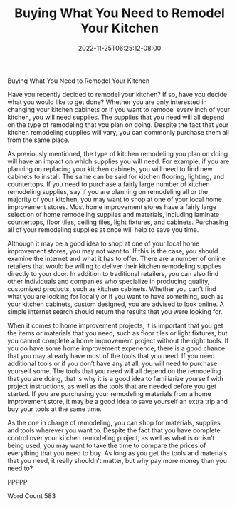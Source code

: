 ﻿---
title: "Buying What You Need to Remodel Your Kitchen"
date: 2022-11-25T06:25:12-08:00
description: "Kitchen Remodeling Tips for Web Success"
featured_image: "/images/Kitchen Remodeling.jpg"
tags: ["Kitchen Remodeling"]
---

Buying What You Need to Remodel Your Kitchen

Have you recently decided to remodel your kitchen?  If so, have you decide what you would like to get done?  Whether you are only interested in changing your kitchen cabinets or if you want to remodel every inch of your kitchen, you will need supplies. The supplies that you need will all depend on the type of remodeling that you plan on doing. Despite the fact that your kitchen remodeling supplies will vary, you can commonly purchase them all from the same place.

As previously mentioned, the type of kitchen remodeling you plan on doing will have an impact on which supplies you will need. For example, if you are planning on replacing your kitchen cabinets, you will need to find new cabinets to install. The same can be said for kitchen flooring, lighting, and countertops.  If you need to purchase a fairly large number of kitchen remodeling supplies, say if you are planning on remodeling all or the majority of your kitchen, you may want to shop at one of your local home improvement stores.  Most home improvement stores have a fairly large selection of home remodeling supplies and materials, including laminate countertops, floor tiles, ceiling tiles, light fixtures, and cabinets.  Purchasing all of your remodeling supplies at once will help to save you time.

Although it may be a good idea to shop at one of your local home improvement stores, you may not want to.  If this is the case, you should examine the internet and what it has to offer. There are a number of online retailers that would be willing to deliver their kitchen remodeling supplies directly to your door.  In addition to traditional retailers, you can also find other individuals and companies who specialize in producing quality, customized products, such as kitchen cabinets.  Whether you can’t find what you are looking for locally or if you want to have something, such as your kitchen cabinets, custom designed, you are advised to look online.  A simple internet search should return the results that you were looking for. 

When it comes to home improvement projects, it is important that you get the items or materials that you need, such as floor tiles or light fixtures, but you cannot complete a home improvement project without the right tools.  If you do have some home improvement experience, there is a good chance that you may already have most of the tools that you need.  If you need additional tools or if you don’t have any at all, you will need to purchase yourself some.  The tools that you need will all depend on the remodeling that you are doing, that is why it is a good idea to familiarize yourself with project instructions, as well as the tools that are needed before you get started.  If you are purchasing your remodeling materials from a home improvement store, it may be a good idea to save yourself an extra trip and buy your tools at the same time.

As the one in charge of remodeling, you can shop for materials, supplies, and tools wherever you want to.  Despite the fact that you have complete control over your kitchen remodeling project, as well as what is or isn’t being used, you may want to take the time to compare the prices of everything that you need to buy.  As long as you get the tools and materials that you need, it really shouldn’t matter, but why pay more money than you need to?

PPPPP 

Word Count 583

